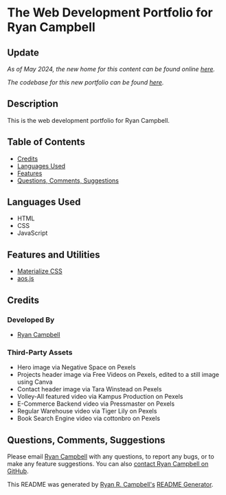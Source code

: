 # The Web Development Portfolio for Ryan Campbell

## Update
*As of May 2024, the new home for this content can be found online [here](https://www.ryanrcampbell.com).* 

*The codebase for this new portfolio can be found [here](https://github.com/rrcampbell-exe/ryan-r-campbell).*

## Description
This is the web development portfolio for Ryan Campbell.

## Table of Contents
- [Credits](#credits)
- [Languages Used](#languages-used)
- [Features](#features)
- [Questions, Comments, Suggestions](#questions-comments-suggestions)

 ## Languages Used
 - HTML
 - CSS
 - JavaScript
 
 ## Features and Utilities
 - [Materialize CSS](https://materializecss.com/about.html)
 - [aos.js](https://github.com/michalsnik/aos)


## Credits
### Developed By
- [Ryan Campbell](https://www.github.com/rrcampbell-exe/)

### Third-Party Assets
- Hero image via Negative Space on Pexels
- Projects header image via Free Videos on Pexels, edited to a still image using Canva
- Contact header image via Tara Winstead on Pexels
- Volley-All featured video via Kampus Production on Pexels
- E-Commerce Backend video via Pressmaster on Pexels
- Regular Warehouse video via Tiger Lily on Pexels
- Book Search Engine video via cottonbro on Pexels

## Questions, Comments, Suggestions
Please email [Ryan Campbell](mailto:campbell.ryan.r@gmail.com) with any questions, to report any bugs, or to make any feature suggestions. You can also [contact Ryan Campbell on GitHub](https://www.github.com/rrcampbell-exe/).

This README was generated by [Ryan R. Campbell's](https://www.github.com/rrcampbell-exe/) [README Generator](https://github.com/rrcampbell-exe/readme-generator).